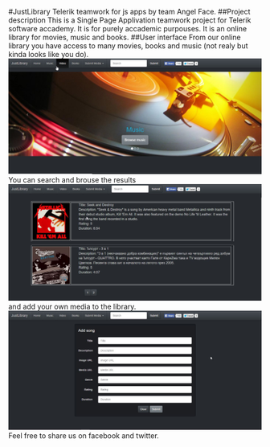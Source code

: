 #JustLibrary
Telerik teamwork for js apps by team Angel Face.
##Project description
This is a Single Page Applivation teamwork project for Telerik software accademy. It is for purely accademic purpouses. It is an online library for movies, music and books.
##User interface
From our online library you have access to many movies, books and music (not realy but kinda looks like you do).
![start screen](https://raw.githubusercontent.com/TeamAngelFace-Telerik/JustLibrary/master/screenshots/home.jpg)
You can search and brouse the results
![music results](https://raw.githubusercontent.com/TeamAngelFace-Telerik/JustLibrary/master/screenshots/music.jpg)
and add your own media to the library.
![submit media form](https://raw.githubusercontent.com/TeamAngelFace-Telerik/JustLibrary/master/screenshots/submit.jpg)
Feel free to share us on facebook and twitter.